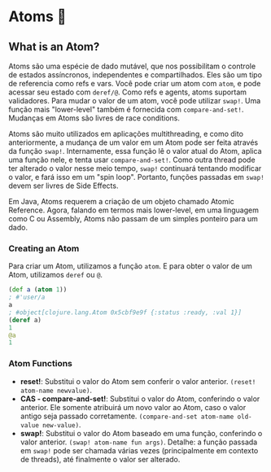 # Atoms :green_apple:

## What is an Atom?

Atoms são uma espécie de dado mutável, que nos possibilitam o controle de estados assíncronos, independentes e compartilhados. Eles são um tipo de referencia como refs e vars. Você pode criar um atom com `atom`, e pode acessar seu estado com `deref/@`. Como refs e agents, atoms suportam validadores. Para mudar o valor de um atom, você pode utilizar `swap!`. Uma função mais "lower-level" também é fornecida com `compare-and-set!`. Mudanças em Atoms são livres de race conditions.

Atoms são muito utilizados em aplicações multithreading, e como dito anteriormente, a mudança de um valor em um Atom pode ser feita através da função `swap!`. Internamente, essa função lê o valor atual do Atom, aplica uma função nele, e tenta usar `compare-and-set!`. Como outra thread pode ter alterado o valor nesse meio tempo, `swap!` continuará tentando modificar o valor, e fará isso em um "spin loop". Portanto, funções passadas em `swap!` devem ser livres de Side Effects.

Em Java, Atoms requerem a criação de um objeto chamado Atomic Reference. Agora, falando em termos mais lower-level, em uma linguagem como C ou Assembly, Atoms não passam de um simples ponteiro para um dado.



### Creating an Atom

Para criar um Atom, utilizamos a função `atom`. E para obter o valor de um Atom, utilizamos `deref` ou `@`.

```clojure
(def a (atom 1))
; #'user/a
a
; #object[clojure.lang.Atom 0x5cbf9e9f {:status :ready, :val 1}]
(deref a)
1
@a
1
```



### Atom Functions

* **reset!**: Substitui o valor do Atom sem conferir o valor anterior. `(reset! atom-name newvalue)`.
* **CAS - compare-and-set!**: Substitui o valor do Atom, conferindo o valor anterior. Ele somente atribuirá um novo valor ao Atom, caso o valor antigo seja passado corretamente. `(compare-and-set atom-name old-value new-value)`.
* **swap!**: Substitui o valor do Atom baseado em uma função, conferindo o valor anterior. `(swap! atom-name fun args)`. Detalhe: a função passada em `swap!` pode ser chamada várias vezes (principalmente em contexto de threads), até finalmente o valor ser alterado.
